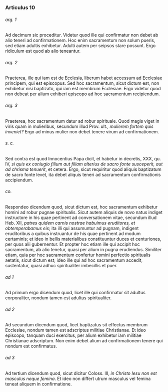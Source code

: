 ### Articulus 10

###### arg. 1
Ad decimum sic proceditur. Videtur quod ille qui confirmatur non debet ab alio teneri ad confirmationem. Hoc enim sacramentum non solum pueris, sed etiam adultis exhibetur. Adulti autem per seipsos stare possunt. Ergo ridiculum est quod ab alio teneantur.

###### arg. 2
Praeterea, ille qui iam est de Ecclesia, liberum habet accessum ad Ecclesiae principem, qui est episcopus. Sed hoc sacramentum, sicut dictum est, non exhibetur nisi baptizato, qui iam est membrum Ecclesiae. Ergo videtur quod non debeat per alium exhiberi episcopo ad hoc sacramentum recipiendum.

###### arg. 3
Praeterea, hoc sacramentum datur ad robur spirituale. Quod magis viget in viris quam in mulieribus, secundum illud Prov. ult., *mulierem fortem quis inveniet?* Ergo ad minus mulier non debet tenere virum ad confirmationem.

###### s. c.
Sed contra est quod Innocentius Papa dicit, et habetur in decretis, XXX, qu. IV, *si quis ex coniugio filium aut filiam alterius de sacro fonte susceperit, aut ad chrisma tenuerit*, et cetera. Ergo, sicut requiritur quod aliquis baptizatum de sacro fonte levet, ita debet aliquis teneri ad sacramentum confirmationis accipiendum.

###### co.
Respondeo dicendum quod, sicut dictum est, hoc sacramentum exhibetur homini ad robur pugnae spiritualis. Sicut autem aliquis de novo natus indiget instructore in his quae pertinent ad conversationem vitae, secundum illud Heb. XII, *patres quidem carnis nostrae habuimus eruditores, et obtemperabamus eis*; ita illi qui assumuntur ad pugnam, indigent eruditoribus a quibus instruantur de his quae pertinent ad modum certaminis; et ideo in bellis materialibus constituuntur duces et centuriones, per quos alii gubernentur. Et propter hoc etiam ille qui accipit hoc sacramentum, ab alio tenetur, quasi per alium in pugna erudiendus. Similiter etiam, quia per hoc sacramentum confertur homini perfectio spiritualis aetatis, sicut dictum est; ideo ille qui ad hoc sacramentum accedit, sustentatur, quasi adhuc spiritualiter imbecillis et puer.

###### ad 1
Ad primum ergo dicendum quod, licet ille qui confirmatur sit adultus corporaliter, nondum tamen est adultus spiritualiter.

###### ad 2
Ad secundum dicendum quod, licet baptizatus sit effectus membrum Ecclesiae, nondum tamen est adscriptus militiae Christianae. Et ideo episcopo, tanquam duci exercitus, per alium exhibetur iam militiae Christianae adscriptum. Non enim debet alium ad confirmationem tenere qui nondum est confirmatus.

###### ad 3
Ad tertium dicendum quod, sicut dicitur Coloss. III, *in Christo Iesu non est masculus neque femina*. Et ideo non differt utrum masculus vel femina teneat aliquem in confirmatione.


